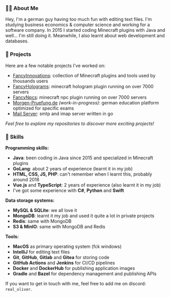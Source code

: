 ### 👨‍💻 About Me
Hey, I'm a german guy having too much fun with editing text files. I'm studying business economics & computer science and working for a software company. 
In 2015 I started coding Minecraft plugins with Java and well... I'm still doing it. Meanwhile, I also learnt about web development and databases.

### 🚀 Projects
Here are a few notable projects I've worked on:
 - [FancyInnovations](https://github.com/FancyInnovations): collection of Minecraft plugins and tools used by thousands users
 - [FancyHolograms](https://github.com/FancyInnovations/FancyPlugins): minecraft hologram plugin running on over 7000 servers
 - [FancyNpcs](https://github.com/FancyInnovations/FancyPlugins): minecraft npc plugin running on over 7000 servers
 - [Morgen-Pruefung.de](https://github.com/morgen-pruefung) *(work-in-progress)*: german education platform optimized for specific exams
 - [Mail Server](https://github.com/OliverSchlueter/mail-server): smtp and imap server written in go
 
*Feel free to explore my repositories to discover more exciting projects!*

### 🔭 Skills

**Programming skills:**<br>
- **Java**: been coding in Java since 2015 and specialized in Minecraft plugins
- **GoLang**: about 2 years of experience (learnt it in my job)
- **HTML, CSS, JS, PHP**: can't remember when I learnt this, probably around 2018
- **Vue.js** and **TypeScript**: 2 years of experience (also learnt it in my job)
- I've got some experience with **C#**, **Python** and **Swift**

**Data storage systems:**<br>
- **MySQL & SQLite**: we all love it
- **MongoDB**: learnt it my job and used it quite a lot in private projects
- **Redis**: same with MongoDB
- **S3 & MinIO**: same with MongoDB and Redis

**Tools:**<br>
- **MacOS** as primary operating system (fck windows)
- **IntelliJ** for editing text files
- **Git**, **GitHub**, **Gitlab** and **Gitea** for storing code
- **GitHub Actions** and **Jenkins** for CI/CD pipelines
- **Docker** and **DockerHub** for publishing application images
- **Gradle** and **Bazel** for dependency management and publishing APIs

If you want to get in touch with me, feel free to add me on discord: `real_oliver`.
